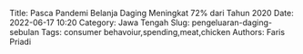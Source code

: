 Title: Pasca Pandemi Belanja Daging Meningkat 72% dari Tahun 2020
Date: 2022-06-17 10:20
Category: Jawa Tengah
Slug: pengeluaran-daging-sebulan
Tags: consumer behavoiur,spending,meat,chicken
Authors: Faris Priadi

<script src="https://cdn.jsdelivr.net/npm/chart.js@3.0.0/dist/chart.js"></script>
<script src="https://cdn.jsdelivr.net/npm/chartjs-plugin-datalabels@2.0.0"></script>
<div id='chart-box' style="padding-top: 50px; padding-bottom: 100px;">
	<canvas id="myChart" width="400" height="100"></canvas>
</div>
<script>
Chart.register(ChartDataLabels);
const ctx = document.getElementById('myChart').getContext('2d');
const myChart = new Chart(ctx, {
    type: 'line',
    data: {
        labels: [
						"2018",
						
						"2019",
						
						"2020",
						
						"2021",
						],
        datasets: [ 
        {
            label: '',
            data: [
						1.83,
						
						1.89,
						
						1.84,
						],
            backgroundColor: [
                'grey',
                'grey',
                'rgba(54, 162, 235, 1)',
            ],
            borderColor: 'grey',
            datalabels: {
	        	color: 'grey',
	        	align: 'end',
    			anchor: 'end',
    			color: function(context) {
		          return context.dataset.backgroundColor;
		        },
		        font: function(context) {
		          var w = context.chart.width;
		          return {
		            size: 15,
		            weight: 'bold',
		          };
		        },
      		}
        },
        {
            label: '',
            data: [
						1.83,
						
						1.89,
						
						1.84,
						
						2.16,
						],
            backgroundColor: [
            	'grey',
                'grey',
                'rgba(54, 162, 235, 1)',
                'rgba(54, 162, 235, 1)',
            ],
            borderColor: 'rgba(54, 162, 235, 1)',
            datalabels: {
	        	color: 'rgba(54, 162, 235, 1)',
	        	align: 'end',
    			anchor: 'end',
    			color: function(context) {
		          return context.dataset.backgroundColor;
		        },
		        font: function(context) {
		          var w = context.chart.width;
		          return {
		            size: 15,
		            weight: 'bold',
		          };
		        },
      		}
        }],
        
    },
    options: {
    	responsive: true,
    	plugins:  {
	      datalabels: {
	        color: 'optionsrange',
	        padding: 5
	      },
	      legend : {
	      	display: false,
	      }
	    },
	    // Core options
	    aspectRatio: 4 / 1,
	    layout: {
	      padding: {
	        top: 32,
	        right: 16,
	        bottom: 8,
	        left: 20
	      }
	    },
        scales: {
            y: {
                // beginAtZero: true,
                display : false,
                ticks : {
                	stepSize: 0.01

	            },
            },
            x: {
            	grid: {display: false, drawBorder: false},

            }

        }

    }
});
</script>
	    